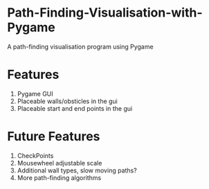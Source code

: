 # Path-Finding-Visualisation-with-Pygame
A path-finding visualisation program using Pygame
# Features
1. Pygame GUI
2. Placeable walls/obsticles in the gui
3. Placeable start and end points in the gui
# Future Features
1. CheckPoints
2. Mousewheel adjustable scale
3. Additional wall types, slow moving paths?
4. More path-finding algorithms
